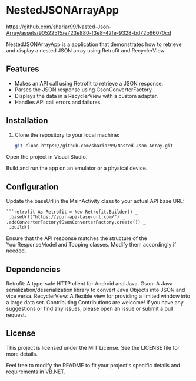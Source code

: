 # NestedJSONArrayApp




https://github.com/shariar99/Nasted-Json-Array/assets/90522515/e723e880-f3e8-42fe-9328-bd72b66070cd





NestedJSONArrayApp is a  application that demonstrates how to retrieve and display a nested JSON array using Retrofit and RecyclerView.

## Features

- Makes an API call using Retrofit to retrieve a JSON response.
- Parses the JSON response using GsonConverterFactory.
- Displays the data in a RecyclerView with a custom adapter.
- Handles API call errors and failures.

## Installation

1. Clone the repository to your local machine:

   ```bash
   git clone https://github.com/shariar99/Nasted-Json-Array.git
Open the project in Visual Studio.

Build and run the app on an emulator or a physical device.

## Configuration
Update the baseUrl in the MainActivity class to your actual API base URL:


    ```retrofit As Retrofit = New Retrofit.Builder() _
     .baseUrl("https://your-api-base-url.com/") _
    .addConverterFactory(GsonConverterFactory.create()) _
     .build()
Ensure that the API response matches the structure of the YourResponseModel and Topping classes. Modify them accordingly if needed.

## Dependencies
Retrofit: A type-safe HTTP client for Android and Java.
Gson: A Java serialization/deserialization library to convert Java Objects into JSON and vice versa.
RecyclerView: A flexible view for providing a limited window into a large data set.
Contributing
Contributions are welcome! If you have any suggestions or find any issues, please open an issue or submit a pull request.

## License
This project is licensed under the MIT License. See the LICENSE file for more details.

Feel free to modify the README to fit your project's specific details and requirements in VB.NET.
